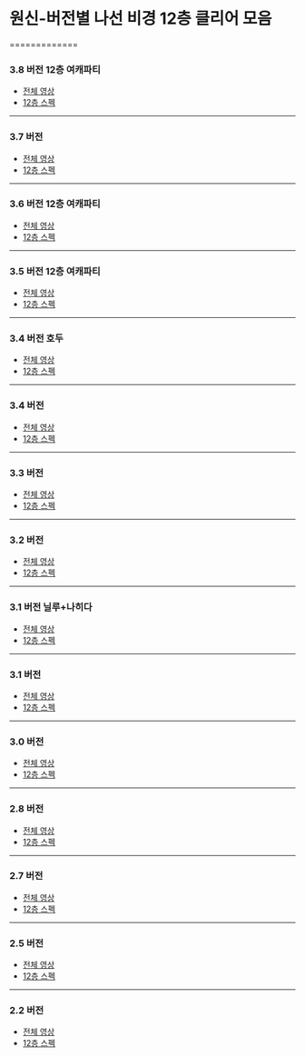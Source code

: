 # 원신-버전별 나선 비경 12층 클리어 모음
=============
### 3.8 버전 12층 여캐파티
- [전체 영상]() 
- [12층 스펙]()

<hr/>

### 3.7 버전
- [전체 영상]() 
- [12층 스펙]()

<hr/>

### 3.6 버전 12층 여캐파티
- [전체 영상]() 
- [12층 스펙]()

<hr/>

### 3.5 버전 12층 여캐파티
- [전체 영상]() 
- [12층 스펙]()

<hr/>

### 3.4 버전 호두
- [전체 영상]() 
- [12층 스펙]()

<hr/>

### 3.4 버전
- [전체 영상]() 
- [12층 스펙]()

<hr/>

### 3.3 버전
- [전체 영상]() 
- [12층 스펙]()

<hr/>

### 3.2 버전
- [전체 영상]() 
- [12층 스펙]()

<hr/>

### 3.1 버전 닐루+나히다
- [전체 영상]() 
- [12층 스펙]()

<hr/>

### 3.1 버전
- [전체 영상]() 
- [12층 스펙]()

<hr/>

### 3.0 버전
- [전체 영상]() 
- [12층 스펙]()

<hr/>

### 2.8 버전
- [전체 영상]() 
- [12층 스펙]()

<hr/>

### 2.7 버전
- [전체 영상]()
- [12층 스펙]()

<hr/>

### 2.5 버전
- [전체 영상]()
- [12층 스펙]()

<hr/>

### 2.2 버전
- [전체 영상]()
- [12층 스펙]()
